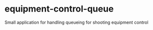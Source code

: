 equipment-control-queue
=======================

Small application for handling queueing for shooting equipment control